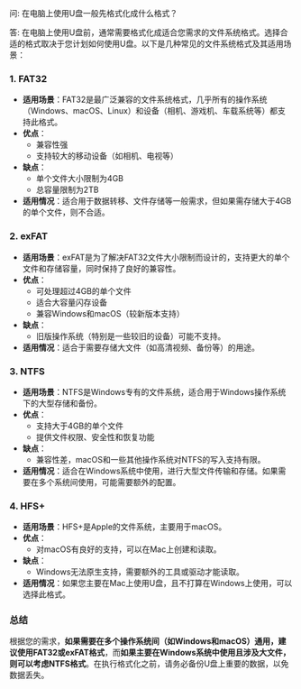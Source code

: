 
问: 在电脑上使用U盘一般先格式化成什么格式？

答: 在电脑上使用U盘前，通常需要格式化成适合您需求的文件系统格式。选择合适的格式取决于您计划如何使用U盘。以下是几种常见的文件系统格式及其适用场景：

### 1. FAT32
- **适用场景**：FAT32是最广泛兼容的文件系统格式，几乎所有的操作系统（Windows、macOS、Linux）和设备（相机、游戏机、车载系统等）都支持此格式。
- **优点**：
  - 兼容性强
  - 支持较大的移动设备（如相机、电视等）
- **缺点**：
  - 单个文件大小限制为4GB
  - 总容量限制为2TB
- **适用情况**：适合用于数据转移、文件存储等一般需求，但如果需存储大于4GB的单个文件，则不合适。

### 2. exFAT
- **适用场景**：exFAT是为了解决FAT32文件大小限制而设计的，支持更大的单个文件和存储容量，同时保持了良好的兼容性。
- **优点**：
  - 可处理超过4GB的单个文件
  - 适合大容量闪存设备
  - 兼容Windows和macOS（较新版本支持）
- **缺点**：
  - 旧版操作系统（特别是一些较旧的设备）可能不支持。
- **适用情况**：适合于需要存储大文件（如高清视频、备份等）的用途。

### 3. NTFS
- **适用场景**：NTFS是Windows专有的文件系统，适合用于Windows操作系统下的大型存储和备份。
- **优点**：
  - 支持大于4GB的单个文件
  - 提供文件权限、安全性和恢复功能
- **缺点**：
  - 兼容性差，macOS和一些其他操作系统对NTFS的写入支持有限。
- **适用情况**：适合在Windows系统中使用，进行大型文件传输和存储。如果需要在多个系统间使用，可能需要额外的配置。

### 4. HFS+
- **适用场景**：HFS+是Apple的文件系统，主要用于macOS。
- **优点**：
  - 对macOS有良好的支持，可以在Mac上创建和读取。
- **缺点**：
  - Windows无法原生支持，需要额外的工具或驱动才能读取。
- **适用情况**：如果您主要在Mac上使用U盘，且不打算在Windows上使用，可以选择此格式。

### 总结
根据您的需求，**如果需要在多个操作系统间（如Windows和macOS）通用，建议使用FAT32或exFAT格式**，而**如果主要在Windows系统中使用且涉及大文件，则可以考虑NTFS格式**。在执行格式化之前，请务必备份U盘上重要的数据，以免数据丢失。
